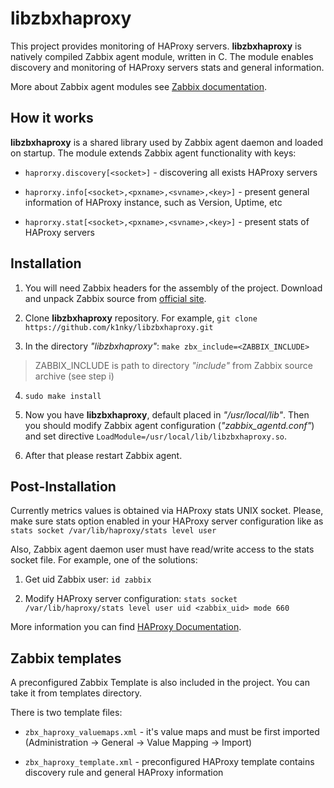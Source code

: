 # libzbxhaproxy
This project provides monitoring of HAProxy servers. **libzbxhaproxy** is natively compiled Zabbix agent module, written in C. The module enables discovery and monitoring of HAProxy servers stats and general information.

More about Zabbix agent modules see [Zabbix documentation](https://www.zabbix.com/documentation/4.0/manual/config/items/loadablemodules).

## How it works
**libzbxhaproxy** is  a shared library used by Zabbix agent daemon and loaded on startup. The module extends Zabbix agent functionality with keys:

- `haprorxy.discovery[<socket>]` - discovering all exists HAProxy servers

- `haprorxy.info[<socket>,<pxname>,<svname>,<key>]` - present general information of HAProxy instance, such as Version, Uptime, etc

- `haprorxy.stat[<socket>,<pxname>,<svname>,<key>]` - present stats of HAProxy servers

## Installation
1. You will need Zabbix headers for the assembly of the project. Download and unpack Zabbix source from [official site](https://www.zabbix.com/download_sources). 

2. Clone **libzbxhaproxy** repository. 
	For example, `git clone https://github.com/k1nky/libzbxhaproxy.git`

3. In the directory *"libzbxhaproxy"*: 
`make zbx_include=<ZABBIX_INCLUDE>`
> ZABBIX_INCLUDE is path to directory *"include"* from Zabbix source archive (see step i)

4. `sudo make install`
 
5. Now you have **libzbxhaproxy**, default placed in *"/usr/local/lib"*. Then you should modify Zabbix agent configuration (*"zabbix_agentd.conf"*) and set directive `LoadModule=/usr/local/lib/libzbxhaproxy.so`.
	
6. After that please restart Zabbix agent.

## Post-Installation
Currently metrics values is obtained via HAProxy stats UNIX socket. Please, make sure stats option enabled in your HAProxy server configuration like as `stats socket /var/lib/haproxy/stats level user`

Also, Zabbix agent daemon user must have read/write access to the stats socket file. For example, one of the solutions:

1. Get uid Zabbix user: `id zabbix` 

2. Modify HAProxy server configuration: `stats socket /var/lib/haproxy/stats level user uid <zabbix_uid> mode 660` 

More information you can find [HAProxy Documentation](https://cbonte.github.io/haproxy-dconv/1.8/management.html#9.3).


## Zabbix templates
A preconfigured Zabbix Template is also included in the project. You can take it from templates directory.

There is two template files:

- `zbx_haproxy_valuemaps.xml` - it's value maps and must be first imported (Administration -> General -> Value Mapping -> Import)

- `zbx_haproxy_template.xml` - preconfigured HAProxy template contains discovery rule and general HAProxy information
	
